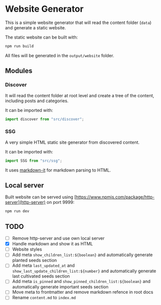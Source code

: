 # Website Generator

This is a simple website generator that will read the content folder (`data`) and generate a static website.

The static website can be built with:

```bash
npm run build
```

All files will be generated in the `output/website` folder.

## Modules

### Discover

It will read the content folder at root level and create a tree of the content, including posts and categories.

It can be imported with:

```typescript
import discover from "src/discover";
```

### SSG

A very simple HTML static site generator from discovered content.

It can be imported with:

```typescript
import SSG from "src/ssg";
```

It uses [markdown-it](https://github.com/markdown-it/markdown-it) for markdown parsing to HTML.

## Local server

Built website can be served using [https://www.npmjs.com/package/http-server](http-server) on port 9999:

```bash
npm run dev
```

## TODO

- [ ] Remove http-server and use own local server
- [x] Handle markdown and show it as HTML
- [ ] Website styles
- [ ] Add meta `show_children_list:${boolean}` and automatically generate planted seeds section
- [ ] Add meta `last_updated_at` and `show_last_update_children_list:${number}` and automatically generate last cultivated seeds section
- [ ] Add meta `is_pinned` and `show_pinned_children_list:${boolean}` and automatically generate important seeds section
- [ ] Move meta to frontmatter and remove markdown refence in root docs
- [ ] Rename `content.md` to `index.md`